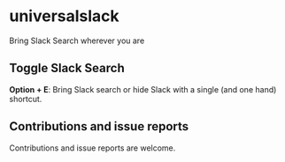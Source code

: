 # universalslack
Bring Slack Search wherever you are

## Toggle Slack Search
**Option + E**: Bring Slack search or hide Slack with a single (and one hand) shortcut.

## Contributions and issue reports
Contributions and issue reports are welcome.
